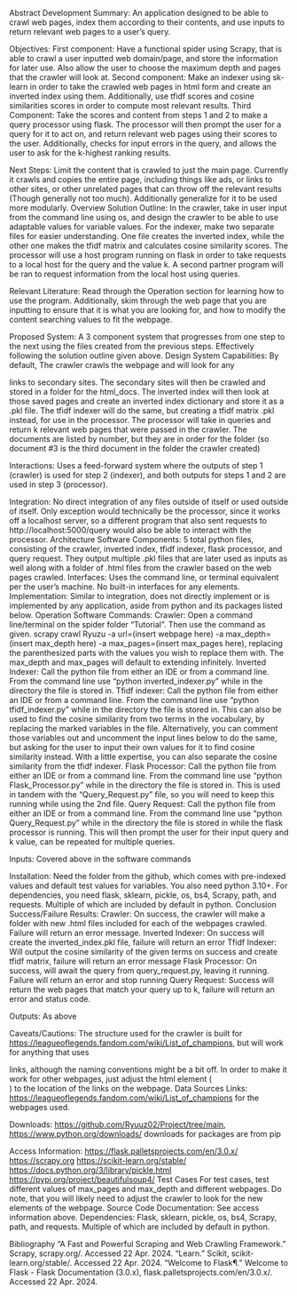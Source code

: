 Abstract 
Development Summary: An application designed to be able to crawl web pages, index them according to their contents, and use inputs to return relevant web pages to a user’s query.

Objectives: 
First component: Have a functional spider using Scrapy, that is able to crawl a user inputted web domain/page, and store the information for later use. Also allow the user to choose the maximum depth and pages that the crawler will look at. 
Second component: Make an indexer using sk-learn in order to take the crawled web pages in html form and create an inverted index using them. Additionally, use tfidf scores and cosine similarities scores in order to compute most relevant results.
Third Component: Take the scores and content from steps 1 and 2 to make a query processor using flask. The processor will then prompt the user for a query for it to act on, and return relevant web pages using their scores to the user. Additionally, checks for input errors in the query, and allows the user to ask for the k-highest ranking results.

Next Steps: Limit the content that is crawled to just the main page. Currently it crawls and copies the entire page, including things like ads, or links to other sites, or other unrelated pages that can throw off the relevant results (Though generally not too much). Additionally generalize for it to be used more modularly.
Overview 
Solution Outline: In the crawler, take in user input from the command line using os, and design the crawler to be able to use adaptable values for variable values. For the indexer, make two separate files for easier understanding. One file creates the inverted index, while the other one makes the tfidf matrix and calculates cosine similarity scores. The processor will use a host program running on flask in order to take requests to a local host for the query and the value k. A second partner program will be ran to request information from the local host using queries.

Relevant Literature: Read through the Operation section for learning how to use the program. Additionally, skim through the web page that you are inputting to ensure that it is what you are looking for, and how to modify the content searching values to fit the webpage.

Proposed System: A 3 component system that progresses from one step to the next using the files created from the previous steps. Effectively following the solution outline given above.
Design
System Capabilities: By default, The crawler crawls the webpage and will look for any <div class=floatleft> links to secondary sites. The secondary sites will then be crawled and stored in a folder for the html_docs. The inverted index will then look at those saved pages and create an inverted index dictionary and store it as a .pkl file. The tfidf indexer will do the same, but creating a tfidf matrix .pkl instead, for use in the processor. The processor will take in queries and return k relevant web pages that were passed in the crawler. The documents are listed by number, but they are in order for the folder (so document #3 is the third document in the folder the crawler created)

Interactions: Uses a feed-forward system where the outputs of step 1 (crawler) is used for step 2 (indexer), and both outputs for steps 1 and 2 are used in step 3 (processor). 

Integration: No direct integration of any files outside of itself or used outside of itself. Only exception would technically be the processor, since it works off a localhost server, so a different program that also sent requests to http://localhost:5000/query would also be able to interact with the processor.
Architecture
Software Components: 5 total python files, consisting of the crawler, inverted index, tfidf indexer, flask processor, and query request. They output multiple .pkl files that are later used as inputs as well along with a folder of .html files from the crawler based on the web pages crawled.
Interfaces: Uses the command line, or terminal equivalent per the user’s machine. No built-in interfaces for any elements.
Implementation: Similar to integration, does not directly implement or is implemented by any application, aside from python and its packages listed below.
Operation
Software Commands:
Crawler: Open a command line/terminal on the spider folder “Tutorial”. Then use the command as given. scrapy crawl Ryuzu -a url=(insert webpage here) -a max_depth=(insert max_depth here) -a max_pages=(insert max_pages here), replacing the parenthesized parts with the values you wish to replace them with. The max_depth and max_pages will default to extending infinitely.
Inverted Indexer: Call the python file from either an IDE or from a command line. From the command line use “python inverted_indexer.py” while in the directory the file is stored in. 
Tfidf indexer: Call the python file from either an IDE or from a command line. From the command line use “python tfidf_indexer.py” while in the directory the file is stored in. This can also be used to find the cosine similarity from two terms in the vocabulary, by replacing the marked variables in the file. Alternatively, you can comment those variables out and uncomment the input lines below to do the same, but asking for the user to input their own values for it to find cosine similarity instead. With a little expertise, you can also separate the cosine similarity from the tfidf indexer.
Flask Processor: Call the python file from either an IDE or from a command line. From the command line use “python Flask_Processor.py” while in the directory the file is stored in. This is used in tandem with the “Query_Request.py” file, so you will need to keep this running while using the 2nd file.
Query Request: Call the python file from either an IDE or from a command line. From the command line use “python Query_Request.py” while in the directory the file is stored in while the flask processor is running. This will then prompt the user for their input query and k value, can be repeated for multiple queries.

Inputs: Covered above in the software commands

Installation: Need the folder from the github, which comes with pre-indexed values and default test values for variables. You also need python 3.10+. For dependencies, you need flask, sklearn, pickle, os, bs4, Scrapy, path, and requests. Multiple of which are included by default in python.
Conclusion 
Success/Failure Results: 
Crawler: On success, the crawler will make a folder with new .html files included for each of the webpages crawled. Failure will return an error message.
Inverted Indexer: On success will create the inverted_index.pkl file, failure will return an error
Tfidf Indexer: Will output the cosine similarity of the given terms on success and create tfidf matrix, failure will return an error message
Flask Processor: On success, will await the query from query_request.py, leaving it running. Failure will return an error and stop running
Query Request: Success will return the web pages that match your query up to k, failure will return an error and status code.

Outputs: As above

Caveats/Cautions: The structure used for the crawler is built for https://leagueoflegends.fandom.com/wiki/List_of_champions, but will work for anything that uses <div class=floatleft> links, although the naming conventions might be a bit off. In order to make it work for other webpages, just adjust the html element (<div class=floatleft>) to the location of the links on the webpage.
Data Sources 
Links: https://leagueoflegends.fandom.com/wiki/List_of_champions for the webpages used. 

Downloads: https://github.com/Ryuuz02/Project/tree/main, https://www.python.org/downloads/ downloads for packages are from pip

Access Information: 
https://flask.palletsprojects.com/en/3.0.x/ 
https://scrapy.org 
https://scikit-learn.org/stable/
https://docs.python.org/3/library/pickle.html 
https://pypi.org/project/beautifulsoup4/ 
Test Cases
For test cases, test different values of max_pages and max_depth and different webpages. Do note, that you will likely need to adjust the crawler to look for the new elements of the webpage.
Source Code 
Documentation: See access information above.
Dependencies: Flask, sklearn, pickle, os, bs4, Scrapy, path, and requests. Multiple of which are included by default in python.

Bibliography
“A Fast and Powerful Scraping and Web Crawling Framework.” Scrapy, scrapy.org/. Accessed 22 Apr. 2024.
“Learn.” Scikit, scikit-learn.org/stable/. Accessed 22 Apr. 2024.
“Welcome to Flask¶.” Welcome to Flask - Flask Documentation (3.0.x), flask.palletsprojects.com/en/3.0.x/. Accessed 22 Apr. 2024. 

